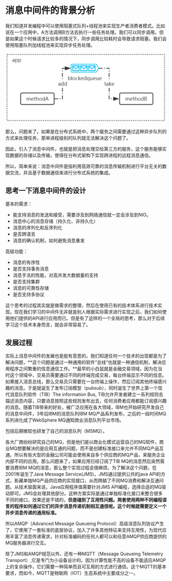 # 消息中间件的背景分析

我们知道并发编程中可以使用阻塞式队列+线程池来实现生产者消费者模式。比如说在一个应用中，A方法调用B方法去执行一些任务处理。我们可以同步调用。但是如果这个时候请求比较多的情况下，同步调用比较耗时会导致请求阻塞。我们会使用阻塞队列加线程池来实现异步任务处理。

![image-20191123170531212](assets/image-20191123170531212.png)

那么，问题来了。如果是在分布式系统中，两个服务之间需要通过这种异步队列的方式来处理任务，那单进程级别的队列就无法解决这个问题了。

因此，引入了消息中间件，也就是把消息处理交给第三方的服务，这个服务能够实现数据的存储以及传输，使得在分布式架构下实现跨进程的远程消息通信。

所以，简单来说：消息中间件是指利用高效可靠的消息传输机制进行平台无关的数据交流，并且基于数据通信来进行分布式系统的集成。

## 思考一下消息中间件的设计

基本的需求：

- 能支持消息的发送和接受，需要涉及到网络通信就一定会涉及到NIO。
- 消息中心的消息存储（持久化、非持久化）
- 消息的序列化和反序列化
- 是否跨语言
- 消息的确认机制，如何避免消息重发

高级功能：

- 消息的有序性
- 是否支持事务消息
- 消息手法的性能，对高并发大数据量的支持
- 是否支持集群
- 消息的可靠性存储
- 是否支持多协议

这个思考的过程其实就是做需求的整理，然后在使用已有的技术体系进行技术实现。现在我们学习的中间件无非就是别人根据实际需求进行实现之后，我们如何使用他们提供的API进行应用而已。但是有了这样的一个全局的思考，那么对于后续学习这个技术本身而言，就会非常容易了。

## 发展过程

实际上消息中间件的发展也是挺有意思的，我们知道任何一个技术的出现都是为了解决问题，**这个问题是通过一种通用的软件”总线“也就是一种通信机制，解决应用程序之间繁重的信息通信工作。**最早的小白鼠就是金融交易领域，因为在当时这个领域中，交易员需要通过不同的终端完成交易，每台终端显示不同的信息。如果接入消息总线，那么交易员只需要在一台终端上操作，然后订阅其他终端感兴趣的消息。于是就诞生了发布订阅模型（pubsub），同时诞生了世界上第一个现代消息队列软件（TIB）The information Bus, TIB允许开发者建立一系列规则去描述消息内容，只要消息按照这些规则发布出去，任何消费者应用都能订阅感兴趣的消息。随着TIB带来的好处，被广泛应用在各大领域，IBM也开始研究开发自己的消息中间件，3年后IBM的消息队列IBM MQ产品系列发布，之后的一段时间MQ系列进化成了WebSphere MQ通知商业消息队列平台市场。

包括后期微软也研发了自己的消息队列（MSMQ）。

各大厂商纷纷研究自己的MQ，但是他们是以商业化模式运营自己的MQ软件，商业MQ想要解决的是应用互通的问题，而不是创建标准接口来允许不同MQ产品互通。所以有些大型的金融公司可能会使用来自多个供应商的MQ产品，来服务企业内部不同的应用。那么问题来了，如果应用已经订阅了TIB MQ的消息然后突然需要消费IBM MQ的消息，那么整个实现过程会很麻烦。为了解决这个问题，在2001年诞生了Java Message Service(JMS)，JMS通过提供公共的java API的方式，影藏单独MQ产品供应商的实现接口，从而跨越了不同MQ消费和解决互通问题。从技术层面来说，Java应用程序值需要针对JMS API编程，选择合适的MQ驱动即可。JMS会处理其他部分。这种方案实际是通过单独标准化接口来整合很多不同的接口，效果还是不错的，**但是碰到了互用性问题。两套使用两种不同编程语言的程序如何通过它们的异步消息传递机制相互通信呢。这个时候就需要定义一个异步消息传递的通用标准。**

所以AMQP（Advanced Message Queueing Protocol）高级消息队列协议产生了，它使用了一套标准的底层协议，加入了许多其他特征来支持互用性，为现代应用丰富了消息传递需求，针对标准编码的任何人都可以和任意AMQP供应商提供的MQ服务器进行交互。

除了JMS和AMQP规范以外，还有一种MQTT（Message Queueing Telemetry Transport）,它是专门为小设备设计的。因为计算性能不高的设备不能适应AMQP上的复杂操作，它们需要一种简单而且可互用的方式进行通信。这个MQTT的基本要求，而如今，MQTT是物联网（IOT）生态系统中主要成分之一。